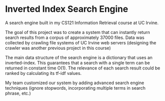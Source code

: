 # Inverted Index Search Engine

A search engine built in my CS121 Information Retrieval course at UC Irvine.

The goal of this project was to create a system that can instantly return search results from a corpus of approximately 37000 files.
Data was collected by crawling file systems of UC Irvine web servers (designing the crawler was another previous project in this course)

The main data structure of the search engine is a dictionary that uses an inverted-index. This guarantees that a search with a single term can be returned in constant time O(1). The relevance of each search result could be ranked by calculating its tf-idf values.

My team customized our system by adding advanced search engine techniques (ignore stopwords, incorporating multiple terms in search phrase, etc.)
